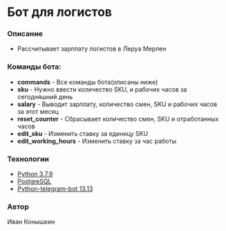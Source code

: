 # Бот для логистов
### Описание
- Рассчитывает зарплату логистов в Леруа Мерлен
### Команды бота:
- **commands** - Все команды бота(описаны ниже)
- **sku** - Нужно ввести количество SKU, и рабочих часов за сегодняшний день
- **salary** - Выводит зарплату, количество смен, SKU и рабочих часов за этот месяц
- **reset_counter** - Сбрасывает количество смен, SKU и отработанных часов
- **edit_sku** - Изменить ставку за единицу SKU
- **edit_working_hours** - Изменить ставку за час работы
### Технологии
- [Python 3.7.9](https://www.python.org/)
- [PostgreSQL](https://www.postgresql.org/)
- [Python-telegram-bot 13.13](https://pypi.org/project/python-telegram-bot/)
### Автор
Иван Конышкин
